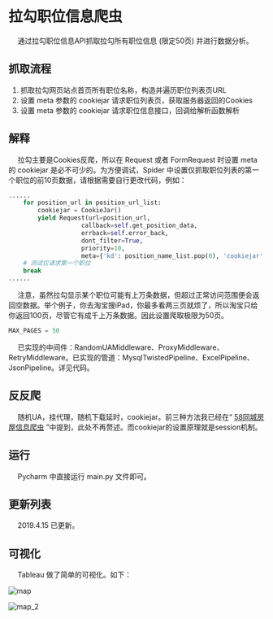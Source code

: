 # 拉勾职位信息爬虫
&emsp; 通过拉勾职位信息API抓取拉勾所有职位信息 (限定50页) 并进行数据分析。

## 抓取流程
1. 抓取拉勾网页站点首页所有职位名称，构造并遍历职位列表页URL
2. 设置 meta 参数的 cookiejar 请求职位列表页，获取服务器返回的Cookies
3. 设置 meta 参数的 cookiejar 请求职位信息接口，回调给解析函数解析

## 解释
&emsp; 拉勾主要是Cookies反爬，所以在 Request 或者 FormRequest 时设置 meta 的 cookiejar 是必不可少的。为方便调试，Spider 中设置仅抓取职位列表的第一个职位的前10页数据，请根据需要自行更改代码，例如：
```Python
......
    for position_url in position_url_list:
        cookiejar = CookieJar()
        yield Request(url=position_url,
                    callback=self.get_position_data,
                    errback=self.error_back,
                    dont_filter=True,
                    priority=10,
                    meta={'kd': position_name_list.pop(0), 'cookiejar': cookiejar})
    # 测试仅请求第一个职位
    break
......
```
&emsp; 注意，虽然拉勾显示某个职位可能有上万条数据，但超过正常访问范围便会返回空数据。举个例子，你去淘宝搜iPad，你最多看两三页就烦了，所以淘宝只给你返回100页，尽管它有成千上万条数据。因此设置爬取极限为50页。
```Python
MAX_PAGES = 50
```
&emsp; 已实现的中间件：RandomUAMiddleware、ProxyMiddleware、RetryMiddleware。已实现的管道：MysqlTwistedPipeline、ExcelPipeline、JsonPipeline。详见代码。

## 反反爬
&emsp; 随机UA，挂代理，随机下载延时，cookiejar。前三种方法我已经在“ [58同城房屋信息爬虫](https://github.com/Northxw/City58) ”中提到，此处不再赘述。而cookiejar的设置原理就是session机制。

## 运行
&emsp; Pycharm 中直接运行 main.py 文件即可。

## 更新列表
&emsp; 2019.4.15 已更新。

## 可视化
&emsp; Tableau 做了简单的可视化。如下：

![map](https://github.com/Northxw/Lagou/blob/master/Lagou/utils/other/map.png)

![map_2](https://github.com/Northxw/Lagou/blob/master/Lagou/utils/other/salary.png)
